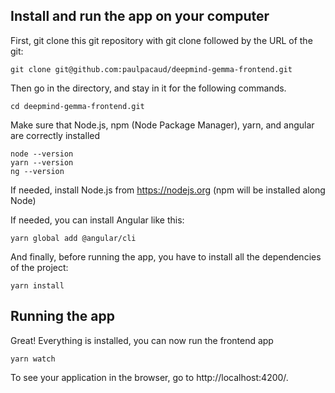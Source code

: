 ## Install and run the app on your computer

First, git clone this git repository with git clone followed by the URL of the git:

```shell
git clone git@github.com:paulpacaud/deepmind-gemma-frontend.git
```

Then go in the directory, and stay in it for the following commands.

```shell
cd deepmind-gemma-frontend.git
```

Make sure that Node.js, npm (Node Package Manager), yarn, and angular are correctly installed

```shell
node --version
yarn --version
ng --version
```

If needed, install Node.js from https://nodejs.org (npm will be installed along Node)

If needed, you can install Angular like this:

```shell
yarn global add @angular/cli
```

And finally, before running the app, you have to install all the dependencies of the project:

```shell
yarn install
```

## Running the app

Great! Everything is installed, you can now run the frontend app

```shell
yarn watch
```

To see your application in the browser, go to http://localhost:4200/.
